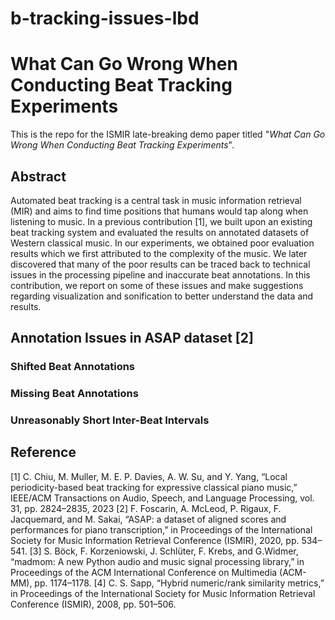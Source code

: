 # b-tracking-issues-lbd
# What Can Go Wrong When Conducting Beat Tracking Experiments

This is the repo for the ISMIR late-breaking demo paper titled
"*What Can Go Wrong When Conducting Beat Tracking Experiments*".

## Abstract
Automated beat tracking is a central task in music information retrieval (MIR) and aims to find time positions that humans would tap along when listening to music. In a previous contribution [1], we built upon an existing beat tracking system and evaluated the results on annotated datasets of Western classical music. In our experiments, we obtained poor evaluation results which we first attributed to the complexity of the music. We later discovered that many of the poor results can be traced back to technical issues in the processing pipeline and inaccurate beat annotations. In this contribution, we report on some of these issues and make suggestions regarding visualization and sonification to better understand the data and results.

## Annotation Issues in ASAP dataset [2]

### Shifted Beat Annotations

### Missing Beat Annotations
### Unreasonably Short Inter-Beat Intervals





## Reference
[1] C. Chiu, M. Muller, M. E. P. Davies, A. W. Su, and Y. Yang, “Local periodicity-based beat tracking for expressive classical piano music,” IEEE/ACM Transactions on Audio, Speech, and Language Processing, vol. 31, pp. 2824–2835, 2023
[2] F. Foscarin, A. McLeod, P. Rigaux, F. Jacquemard, and M. Sakai, “ASAP: a dataset of aligned scores and performances for piano transcription,” in Proceedings of the International Society for Music Information Retrieval Conference (ISMIR), 2020, pp. 534–541.
[3] S. Böck, F. Korzeniowski, J. Schlüter, F. Krebs, and G.Widmer, “madmom: A new Python audio and music signal processing library,” in Proceedings of the ACM International Conference on Multimedia (ACM-MM), pp. 1174–1178.
[4] C. S. Sapp, “Hybrid numeric/rank similarity metrics,” in Proceedings of the International Society for Music Information Retrieval Conference (ISMIR), 2008, pp. 501–506.
